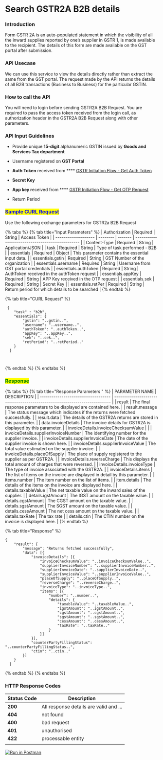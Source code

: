 # Search GSTR2A B2B details

### &#xD;Introduction

Form GSTR 2A is an auto-populated statement in which the visibility of all the inward supplies reported by one’s supplier in GSTR 1, is made available to the recipient. The details of this form are made available on the GST portal after submission.

### API Usecase

We can use this service to view the details directly rather than extract the same from the GST portal. The request made by the API returns the details of all B2B transactions (Business to Business) for the particular GSTIN.

### How to call the API

You will need to login before sending GSTR2A B2B Request. You are required to pass the access token received from the login call, as authorization header in the GSTR2A B2B Request along with other parameters.

### API Input Guidelines

* Provide unique **15-digit** alphanumeric GSTIN issued by **Goods and Services Tax department**
* Username registered on **GST Portal**
* **Auth Token** received from **** [GSTR Initiation Flow - Get Auth Token](gstr-initiation-flow-get-auth-token.md)
* **Secret Key**
* **App key r**eceived from **** [GSTR Initiation Flow - Get OTP Request](gstr-initiation-flow-get-otp-request.md)
*   Return Period

    <mark style="color:blue;"></mark>

### <mark style="color:blue;">Sample CURL Request</mark>

Use the following exchange parameters for GSTR2a B2B Request

{% tabs %}
{% tab title="Input Parameters" %}
| Authorization        | Required | String  | Access Token                                      |
| -------------------- | -------- | ------- | ------------------------------------------------- |
| Content-Type         | Required | String  | Application/JSON                                  |
| task                 | Required | String  | Type of task performed - B2B                      |
| essentials           | Required | Object  | This parameter contains the essential input data. |
| essentials.gstin     | Required | String  | GST Number of the organization                    |
| essentials.username  | Required | String  | Username from GST portal credentials              |
| essentials.authToken | Required | String  | AuthToken received in the authToken request       |
| essentials.appKey    | Required | String  | APP Key received in the OTP request               |
| essentials.sek       | Required | String  | Secret Key                                        |
| essentials.retPer    | Required | String  | Return period for which details to be searched    |
{% endtab %}

{% tab title="CURL Request" %}
```
 {
    "task" : "b2b",
    "essentials": {
        "gstin": "..gstin..",
        "username": "..username..",
        "authToken": "..authToken..",
        "appKey": "..appKey..",
        "sek": "..sek..",
        "retPeriod": "..retPeriod.."
    }
  }
 
  
```
{% endtab %}
{% endtabs %}

### <mark style="color:green;">**Response**</mark>

{% tabs %}
{% tab title="Response Parameters " %}
| PARAMETER NAME                       | DESCRIPTION                                                                  |
| ------------------------------------ | ---------------------------------------------------------------------------- |
| result                               | The final response parameters to be displayed are contained here.            |
| result.message                       | The status message which indicates if the returns were fetched successfully. |
| result.data                          | The details of the GSTR2A returns are stored in this parameter.              |
| data.invoiceDetails                  | The invoice details for GSTR2A is displayed by this parameter.               |
| invoiceDetails.invoiceChecksumValue  |                                                                              |
| invoiceDetails.supplierInvoiceNumber | The identifying number for the supplier invoice.                             |
| invoiceDetails.supplierInvoiceDate   | The date of the supplier invoice is shown here.                              |
| invoiceDetails.supplierInvoiceValue  | The total value estimated on the supplier invoice.                           |
| invoiceDetails.placeOfSupply         | The place of supply registered to the supplier as per GSTR2A.                |
| invoiceDetails.reverseCharge         | This displays the total amount of charges that were reversed.                |
| invoiceDetails.invoiceType           | The type of invoice associated with the GSTR2A.                              |
| invoiceDetails.items                 | The list of items on the invoice are displayed in detail by this parameter.  |
| items.number                         | The item number on the list of items.                                        |
| item.details                         | The details of the items on the invoice are displayed here.                  |
| details.taxableValue                 | The net taxable value on the inward sales of the supplier.                   |
| details.igstAmount                   | The IGST amount on the taxable value.                                        |
| details.cgstAmount                   | The CGST amount on the taxable value.                                        |
| details.sgstAmount                   | The SGST amount on the taxable value.                                        |
| details.cessAmount                   | The net cess amount on the taxable value.                                    |
| details.taxRate                      | The tax rate                                                                 |
| details.ctin                         | The CTIN number on the invoice is displayed here.                            |
{% endtab %}

{% tab title="Response" %}
```
{
  	"result": {
  		"message": "Returns fetched successfully",
  		"data": [{
  			"invoiceDetails": [{
  				"invoiceChecksumValue": "..invoiceChecksumValue..",
  				"supplierInvoiceNumber": "..supplierInvoiceNumber..",
  				"supplierInvoiceDate": "..supplierInvoiceDate..",
  				"supplierInvoiceValue": "..supplierInvoiceValue..",
  				"placeOfSupply": "..placeOfSupply..",
  				"reverseCharge": "..reverseCharge..",
  				"invoiceType": "..invoiceType..",
  				"items": [{
  					"number": "..number..",
  					"details": {
  						"taxableValue": "..taxableValue..",
  						"igstAmount": "..igstAmount..",
  						"cgstAmount": "..cgstAmount..",
  						"sgstAmount": "..sgstAmount..",
  						"cessAmount": "..cessAmount..",
  						"taxRate": "..taxRate.."
  					}
  				}]
  			}],
  			"counterPartyFillingStatus": "..counterPartyFillingStatus..",
  			"ctin": "..ctin.."
  		}]
  	}
  }
```
{% endtab %}
{% endtabs %}

### **HTTP Response Codes**

| Status Code | Description                            |
| ----------- | -------------------------------------- |
| **200**     | All response details are valid and ... |
| **404**     | not found                              |
| **400**     | bad request                            |
| **401**     | unauthorised                           |
| **422**     | processable entity                     |
|             |                                        |



&#x20;[![Run in Postman](https://run.pstmn.io/button.svg)](https://www.getpostman.com/collections/85e7aaa90f6a1505a87a)

